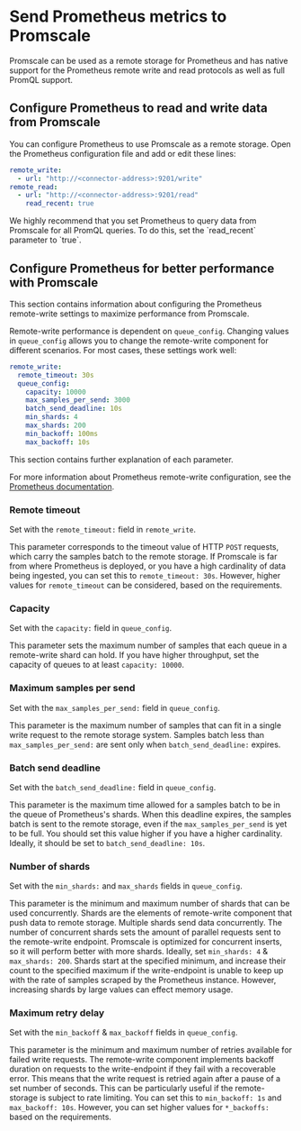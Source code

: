 # Send Prometheus metrics to Promscale

Promscale can be used as a remote storage for Prometheus and has native 
support for the Prometheus remote write and read protocols as well as full 
PromQL support.

## Configure Prometheus to read and write data from Promscale
You can configure Prometheus to use Promscale as a remote storage. Open the Prometheus configuration file and add or edit these lines:
```yaml
remote_write:
  - url: "http://<connector-address>:9201/write"
remote_read:
  - url: "http://<connector-address>:9201/read"
    read_recent: true
```

<highlight type="important">
We highly recommend that you set Prometheus to query data from Promscale for all
PromQL queries. To do this, set the `read_recent` parameter to `true`.
</highlight>


## Configure Prometheus for better performance with Promscale
This section contains information about configuring the Prometheus remote-write
settings to maximize performance from Promscale.

Remote-write performance is dependent on `queue_config`. Changing values in `queue_config` allows you to change the remote-write component for different scenarios. For most cases, these settings work well:
```yaml
remote_write:
  remote_timeout: 30s
  queue_config:
    capacity: 10000
    max_samples_per_send: 3000
    batch_send_deadline: 10s
    min_shards: 4
    max_shards: 200
    min_backoff: 100ms
    max_backoff: 10s
```

This section contains further explanation of each parameter.

For more information about Prometheus remote-write configuration, see the
[Prometheus documentation][prometheus-config].

### Remote timeout
Set with the `remote_timeout:` field in `remote_write`.

This parameter corresponds to the timeout value of HTTP `POST` requests, which
carry the samples batch to the remote storage. If Promscale is far from where
Prometheus is deployed, or you have a high cardinality of data being ingested,
you can set this to `remote_timeout: 30s`. However, higher values for
`remote_timeout` can be considered, based on the requirements.

### Capacity
Set with the `capacity:` field in `queue_config`.

This parameter sets the maximum number of samples that each queue in a
remote-write shard can hold. If you have higher throughput, set the capacity of
queues to at least `capacity: 10000`.

### Maximum samples per send
Set with the `max_samples_per_send:` field in `queue_config`.

This parameter is the maximum number of samples that can fit in a single write
request to the remote storage system. Samples batch less than
`max_samples_per_send:` are sent only when `batch_send_deadline:` expires.

### Batch send deadline
Set with the `batch_send_deadline:` field in `queue_config`.

This parameter is the maximum time allowed for a samples batch to be in the
queue of Prometheus's shards. When this deadline expires, the samples batch is
sent to the remote storage, even if the `max_samples_per_send` is yet to be
full. You should set this value higher if you have a higher cardinality.
Ideally, it should be set to `batch_send_deadline: 10s`.

### Number of shards
Set with the `min_shards:` and `max_shards` fields in `queue_config`.

This parameter is the minimum and maximum number of shards that can be used
concurrently. Shards are the elements of remote-write component that push data
to remote storage. Multiple shards send data concurrently. The number of
concurrent shards sets the amount of parallel requests sent to the remote-write
endpoint. Promscale is optimized for concurrent inserts, so it will perform
better with more shards. Ideally, set `min_shards: 4` & `max_shards: 200`.
Shards start at the specified minimum, and increase their count to the specified
maximum if the write-endpoint is unable to keep up with the rate of samples
scraped by the Prometheus instance. However, increasing shards by large values
can effect memory usage.

### Maximum retry delay
Set with the `min_backoff` & `max_backoff` fields in `queue_config`.

This parameter is the minimum and maximum number of retries available for failed
write requests. The remote-write component implements backoff duration on
requests to the write-endpoint if they fail with a recoverable error. This means
that the write request is retried again after a pause of a set number of
seconds. This can be particularly useful if the remote-storage is subject to
rate limiting. You can set this to `min_backoff: 1s` and `max_backoff: 10s`.
However, you can set higher values for `*_backoffs:` based on the requirements.


[prometheus-config]: https://prometheus.io/docs/prometheus/latest/configuration/configuration/#remote_write
